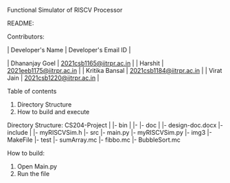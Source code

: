 

Functional Simulator of RISCV Processor

README:

Contributors:

| Developer's Name   | Developer's Email ID     |

| Dhananjay Goel     | 2021csb1165@iitrpr.ac.in |
| Harshit            | 2021eeb1175@iitrpr.ac.in |
| Kritika Bansal     | 2021csb1184@iitrpr.ac.in |
| Virat Jain         | 2021csb1220@iitrpr.ac.in |


Table of contents
1. Directory Structure
2. How to build and execute   

Directory Structure:
CS204-Project
  |
  |- bin
      |
      |- 
  |- doc
      |
      |- design-doc.docx
  |- include
      |
      |- myRISCVSim.h
  |- src
      |- main.py
      |- myRISCVSim.py
      |- img3
      |- MakeFile
  |- test
      |- sumArray.mc
      |- fibbo.mc
      |- BubbleSort.mc


How to build:
1) Open Main.py
2) Run the file

